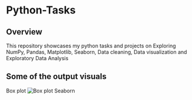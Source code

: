 # Python-Tasks
## Overview
This repository showcases my python tasks and  projects on Exploring NumPy, Pandas, Matplotlib, Seaborn, Data cleaning, Data visualization and Exploratory Data Analysis

## Some of the output visuals
Box plot
![Box plot Seaborn](https://github.com/user-attachments/assets/c775c27e-3db2-4855-805b-67884ed18d02)
